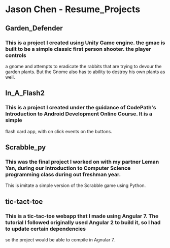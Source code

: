 # Jason Chen - Resume_Projects

## Garden_Defender
### This is a project I created using Unity Game engine. the gmae is built to be a simple classic first person shooter. the player controls 
a gnome and attempts to eradicate the rabbits that are trying to devour the garden plants. But the Gnome also has to ability to destroy his 
own plants as well.

## In_A_Flash2
### This is a project I created under the guidance of CodePath's Introduction to Android Development Online Course. It is a simple 
flash card app, with on click events on the buttons.

## Scrabble_py 
### This was the final project I worked on with my partner Leman Yan, during our Introduction to Computer Science programming class during out freshman year. 
This is imitate a simple version of the Scrabble game using Python. 

## tic-tact-toe
### This is a tic-tac-toe webapp that I made using Angular 7. The tutorial I followed originally used Angular 2 to build it, so I had to update certain dependencies
so the project would be able to compile in Agnular 7.
